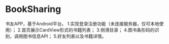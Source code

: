 # BookSharing
书友APP，基于Android平台。
1.实现登录注册功能（未连接服务器，仅可本地使用）；
2.首页展示CardView形式的书籍列表；
3.侧滑目录；
4.图书条形码的识别，调用图书信息API；
5.好友列表以及书籍详情。
